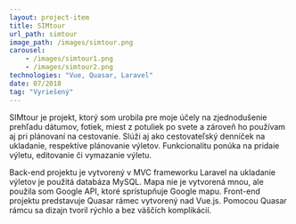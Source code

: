 ```yaml
---
layout: project-item
title: SIMtour
url_path: simtour 
image_path: /images/simtour.png
carousel:
    - /images/simtour1.png
    - /images/simtour2.png
technologies: "Vue, Quasar, Laravel"
date: 07/2018
tag: "Vyriešený"
---
```


SIMtour je projekt, ktorý som urobila pre moje účely na zjednodušenie prehľadu dátumov, fotiek, miest z potuliek po svete a zároveň ho používam aj pri plánovaní na cestovanie. Slúži aj ako cestovateľský denníček na ukladanie, respektíve plánovanie výletov. Funkcionalitu ponúka na pridaie výletu,  editovanie či vymazanie výletu.

Back-end projektu je vytvorený v MVC frameworku Laravel na ukladanie výletov je použitá databáza MySQL. Mapa nie je vytvorená mnou, ale použila som Google API, ktoré sprístupňuje Google mapu. 
Front-end projektu predstavuje Quasar rámec vytvorený nad Vue.js. Pomocou Quasar rámcu sa dizajn tvoril rýchlo a bez väščích komplikácií.  

